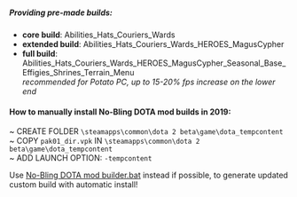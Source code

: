   
##### Providing pre-made builds:  
 
- __core build__: Abilities_Hats_Couriers_Wards  
- __extended build__: Abilities_Hats_Couriers_Wards_HEROES_MagusCypher  
- __full build__: Abilities_Hats_Couriers_Wards_HEROES_MagusCypher_Seasonal_Base_Effigies_Shrines_Terrain_Menu  
*recommended for Potato PC, up to 15-20% fps increase on the lower end*  

#### How to manually install No-Bling DOTA mod builds in 2019:  
   ~ CREATE FOLDER `\steamapps\common\dota 2 beta\game\dota_tempcontent`  
   ~ COPY `pak01_dir.vpk` IN `\steamapps\common\dota 2 beta\game\dota_tempcontent`  
   ~ ADD LAUNCH OPTION: `-tempcontent`  

Use [No-Bling DOTA mod builder.bat](https://github.com/No-Bling/DOTA/blob/master/No-Bling%20DOTA%20mod%20builder.zip) instead if possible, to generate updated custom build with automatic install!  


